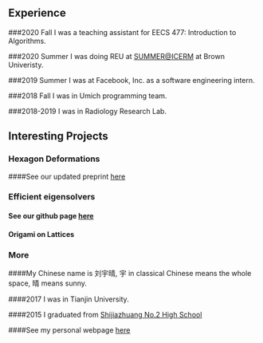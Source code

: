 <!---
# Hi there, I am Erica! 
I am a senior student at the [University of Michigan Ann Arbor](https://umich.edu). 
I major [in Honor Mathematics](https://lsa.umich.edu/math/) and [Computer Science](https://cse.engin.umich.edu/). I am interested in origami, skating, and photography. 
My current favorite game is MindBender. 
--->

## Experience
###2020 Fall I was a teaching assistant for EECS 477: Introduction to Algorithms.

###2020 Summer I was doing REU at [SUMMER@ICERM](https://icerm.brown.edu/summerug/2020/) at Brown Univeristy.

###2019 Summer I was at Facebook, Inc. as a software engineering intern.

###2018 Fall I was in Umich programming team.

###2018-2019 I was in Radiology Research Lab.


## Interesting Projects
### Hexagon Deformations
####See our updated preprint [here](Hexagon_Project.pdf)

### Efficient eigensolvers
#### See our github page [here](https://icerm-efficient-eigensolvers-2020.github.io/EE_with_applications/)

#### Origami on Lattices



### More
####My Chinese name is 刘宇晴, 宇 in classical Chinese means the whole space, 晴 means sunny.

####2017 I was in Tianjin University.

####2015 I graduated from [Shijiazhuang No.2 High School]() 



####See my personal webpage [here](https://erica-liu.github.io/)



